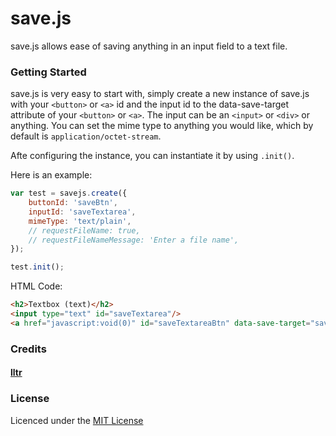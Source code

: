 # save.js
save.js allows ease of saving anything in an input field to a text file.

### Getting Started

save.js is very easy to start with, simply create a new instance of save.js with your `<button>` or `<a>` id and the input id to the data-save-target attribute of your `<button>` or `<a>`. The input can be an `<input>` or `<div>` or anything.
You can set the mime type to anything you would like, which by default is `application/octet-stream`.

Afte configuring the instance, you can instantiate it by using `.init()`.

Here is an example:

```js
var test = savejs.create({
    buttonId: 'saveBtn',
    inputId: 'saveTextarea',
    mimeType: 'text/plain',
    // requestFileName: true,
    // requestFileNameMessage: 'Enter a file name',
});

test.init();
```
HTML Code:
```html
<h2>Textbox (text)</h2>
<input type="text" id="saveTextarea"/>
<a href="javascript:void(0)" id="saveTextareaBtn" data-save-target="saveTextarea">SAVE</a>
```

### Credits
#### [lltr](https://github.com/lltr)

### License
Licenced under the [MIT License](https://opensource.org/licenses/MIT)


